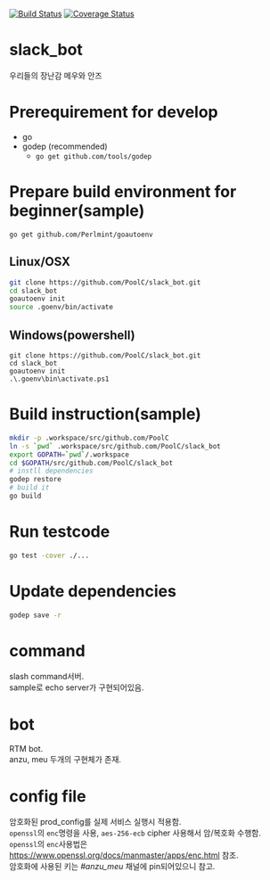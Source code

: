 [![Build Status](https://travis-ci.org/PoolC/slack_bot.svg)](https://travis-ci.org/PoolC/slack_bot)
[![Coverage Status](https://coveralls.io/repos/PoolC/slack_bot/badge.svg?branch=master&service=github)](https://coveralls.io/github/PoolC/slack_bot?branch=master)
# slack_bot
우리들의 장난감 메우와 안즈

# Prerequirement for develop
- go
- godep (recommended)
  - `go get github.com/tools/godep`

# Prepare build environment for beginner(sample)
`go get github.com/Perlmint/goautoenv`

## Linux/OSX
```bash
git clone https://github.com/PoolC/slack_bot.git
cd slack_bot
goautoenv init
source .goenv/bin/activate
```
## Windows(powershell)
```
git clone https://github.com/PoolC/slack_bot.git
cd slack_bot
goautoenv init
.\.goenv\bin\activate.ps1
```

# Build instruction(sample)
```bash
mkdir -p .workspace/src/github.com/PoolC
ln -s `pwd` .workspace/src/github.com/PoolC/slack_bot
export GOPATH=`pwd`/.workspace
cd $GOPATH/src/github.com/PoolC/slack_bot
# instll dependencies
godep restore
# build it
go build
```

# Run testcode
```bash
go test -cover ./...
```

# Update dependencies
```bash
godep save -r
```

# command
slash command서버.  
sample로 echo server가 구현되어있음.

# bot
RTM bot.  
anzu, meu 두개의 구현체가 존재. 

# config file
암호화된 prod_config를 실제 서비스 실행시 적용함.  
`openssl`의 `enc`명령을 사용, `aes-256-ecb` cipher 사용해서 암/복호화 수행함.  
`openssl`의 `enc`사용법은 https://www.openssl.org/docs/manmaster/apps/enc.html 참조.  
암호화에 사용된 키는 *#anzu_meu* 채널에 pin되어있으니 참고.
